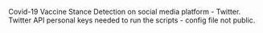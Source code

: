 Covid-19 Vaccine Stance Detection on social media platform - Twitter.
Twitter API personal keys needed to run the scripts - config file not public.
